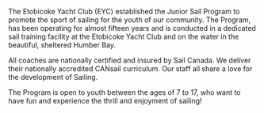 The Etobicoke Yacht Club (EYC) established the Junior Sail Program to promote the sport of sailing for the youth of our community. The Program, has been operating for almost fifteen years and is conducted in a dedicated sail training facility at the Etobicoke Yacht Club and on the water in the beautiful, sheltered Humber Bay.

All coaches are nationally certified and insured by Sail Canada. We deliver their nationally accredited CANsail curriculum. Our staff all share a love for the development of Sailing.

The Program is open to youth between the ages of 7 to 17, who want to have fun and experience the thrill and enjoyment of sailing!
